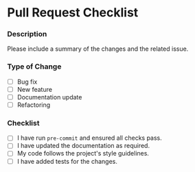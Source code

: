 # Pull Request Checklist

### Description
Please include a summary of the changes and the related issue.

### Type of Change
- [ ] Bug fix
- [ ] New feature
- [ ] Documentation update
- [ ] Refactoring

### Checklist
- [ ] I have run `pre-commit` and ensured all checks pass.
- [ ] I have updated the documentation as required.
- [ ] My code follows the project's style guidelines.
- [ ] I have added tests for the changes.
